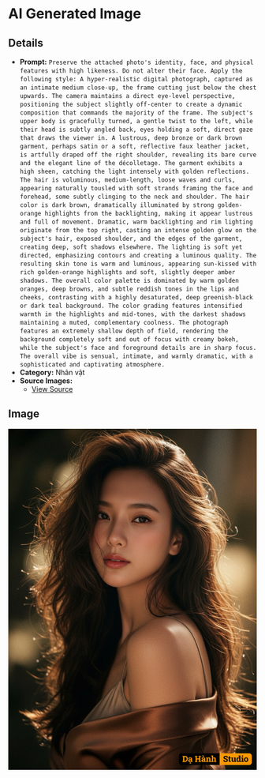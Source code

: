 # AI Generated Image

## Details
- **Prompt:** `Preserve the attached photo's identity, face, and physical features with high likeness. Do not alter their face. Apply the following style: A hyper-realistic digital photograph, captured as an intimate medium close-up, the frame cutting just below the chest upwards. The camera maintains a direct eye-level perspective, positioning the subject slightly off-center to create a dynamic composition that commands the majority of the frame. The subject's upper body is gracefully turned, a gentle twist to the left, while their head is subtly angled back, eyes holding a soft, direct gaze that draws the viewer in. A lustrous, deep bronze or dark brown garment, perhaps satin or a soft, reflective faux leather jacket, is artfully draped off the right shoulder, revealing its bare curve and the elegant line of the décolletage. The garment exhibits a high sheen, catching the light intensely with golden reflections. The hair is voluminous, medium-length, loose waves and curls, appearing naturally tousled with soft strands framing the face and forehead, some subtly clinging to the neck and shoulder. The hair color is dark brown, dramatically illuminated by strong golden-orange highlights from the backlighting, making it appear lustrous and full of movement. Dramatic, warm backlighting and rim lighting originate from the top right, casting an intense golden glow on the subject's hair, exposed shoulder, and the edges of the garment, creating deep, soft shadows elsewhere. The lighting is soft yet directed, emphasizing contours and creating a luminous quality. The resulting skin tone is warm and luminous, appearing sun-kissed with rich golden-orange highlights and soft, slightly deeper amber shadows. The overall color palette is dominated by warm golden oranges, deep browns, and subtle reddish tones in the lips and cheeks, contrasting with a highly desaturated, deep greenish-black or dark teal background. The color grading features intensified warmth in the highlights and mid-tones, with the darkest shadows maintaining a muted, complementary coolness. The photograph features an extremely shallow depth of field, rendering the background completely soft and out of focus with creamy bokeh, while the subject's face and foreground details are in sharp focus. The overall vibe is sensual, intimate, and warmly dramatic, with a sophisticated and captivating atmosphere.`
- **Category:** Nhân vật
- **Source Images:**
  - [View Source](https://raw.githubusercontent.com/lenzcomvth/Somethings/main/Models/Female/Female3.jpg)

## Image
![AI Generated Image](./image-2025-10-17T06-53-37-151Z-ezw16.png)